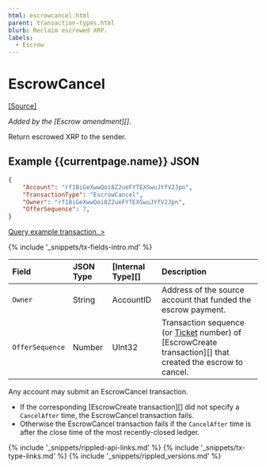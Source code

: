 ```yaml
---
html: escrowcancel.html
parent: transaction-types.html
blurb: Reclaim escrowed XRP.
labels:
  - Escrow
---
```

# EscrowCancel

[[Source]](https://github.com/XRPLF/rippled/blob/master/src/ripple/app/tx/impl/Escrow.cpp "Source")

_Added by the [Escrow amendment][]._

Return escrowed XRP to the sender.

## Example {{currentpage.name}} JSON

```json
{
    "Account": "rf1BiGeXwwQoi8Z2ueFYTEXSwuJYfV2Jpn",
    "TransactionType": "EscrowCancel",
    "Owner": "rf1BiGeXwwQoi8Z2ueFYTEXSwuJYfV2Jpn",
    "OfferSequence": 7,
}
```

[Query example transaction. >](websocket-api-tool.html?server=wss%3A%2F%2Fxrplcluster.com%2F&req=%7B%22id%22%3A%22example_EscrowCancel%22%2C%22command%22%3A%22tx%22%2C%22transaction%22%3A%22B24B9D7843F99AED7FB8A3929151D0CCF656459AE40178B77C9D44CED64E839B%22%2C%22binary%22%3Afalse%7D)

{% include '_snippets/tx-fields-intro.md' %}
<!--{# fix md highlighting_ #}-->


| Field           | JSON Type | [Internal Type][] | Description                |
|:----------------|:----------|:------------------|:---------------------------|
| `Owner`         | String    | AccountID         | Address of the source account that funded the escrow payment. |
| `OfferSequence` | Number    | UInt32            | Transaction sequence (or [Ticket](tickets.html) number) of [EscrowCreate transaction][] that created the escrow to cancel. |

Any account may submit an EscrowCancel transaction.

* If the corresponding [EscrowCreate transaction][] did not specify a `CancelAfter` time, the EscrowCancel transaction fails.
* Otherwise the EscrowCancel transaction fails if the `CancelAfter` time is after the close time of the most recently-closed ledger.

<!--{# common link defs #}-->
{% include '_snippets/rippled-api-links.md' %}
{% include '_snippets/tx-type-links.md' %}
{% include '_snippets/rippled_versions.md' %}
